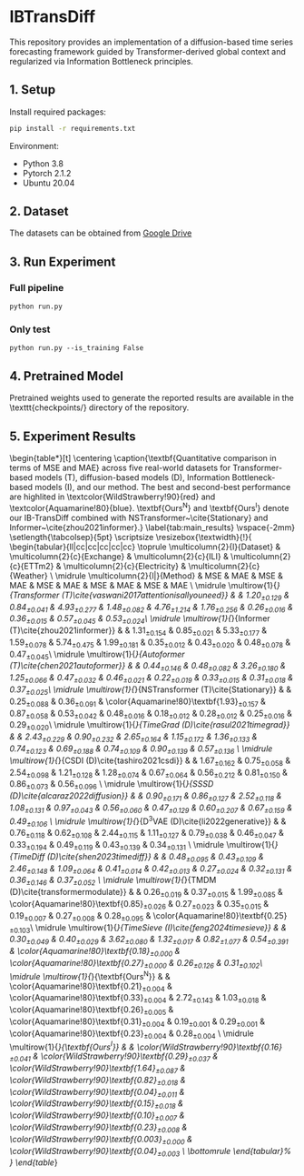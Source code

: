 # IBTransDiff

This repository provides an implementation of a diffusion-based time series forecasting framework guided by Transformer-derived global context and regularized via Information Bottleneck principles.

## 1. Setup
Install required packages:
```bash
pip install -r requirements.txt
```

Environment:
* Python 3.8
* Pytorch 2.1.2
* Ubuntu 20.04


## 2. Dataset
The datasets can be obtained from [Google Drive](https://drive.google.com/drive/folders/1ZOYpTUa82_jCcxIdTmyr0LXQfvaM9vIy)

## 3. Run Experiment

### Full pipeline
```
python run.py
```
### Only test
```
python run.py --is_training False
```

## 4. Pretrained Model
Pretrained weights used to generate the reported results are available in the \texttt{checkpoints/} directory of the repository.

## 5. Experiment Results
\begin{table*}[t]
    \centering
        \caption{\textbf{Quantitative comparison in terms of MSE and MAE} across five real-world datasets for Transformer-based models (T), diffusion-based models (D), Information Bottleneck-based models (I), and our method. The best and second-best performance are highlited in \textcolor{WildStrawberry!90}{red} and \textcolor{Aquamarine!80}{blue}. \textbf{Ours$^{\text{N}}$} and  \textbf{Ours$^{\text{I}}$} denote our IB-TransDiff combined with NSTransformer~\cite{Stationary} and Informer~\cite{zhou2021informer}.}
    \label{tab:main_results}
    \vspace{-2mm}
    \setlength{\tabcolsep}{5pt}
    \scriptsize
    \resizebox{\textwidth}{!}{
    \begin{tabular}{ll|cc|cc|cc|cc|cc}
        \toprule
        \multicolumn{2}{l}{Dataset} & \multicolumn{2}{c}{Exchange} & \multicolumn{2}{c}{ILI} &
        \multicolumn{2}{c}{ETTm2} & \multicolumn{2}{c}{Electricity} & \multicolumn{2}{c}{Weather} \\
        \midrule
        \multicolumn{2}{l|}{Method} & MSE & MAE & MSE & MAE & MSE & MAE & MSE & MAE & MSE & MAE \\
        \midrule
        \multirow{1}{*}{Transformer (T)\cite{vaswani2017attentionisallyouneed}} & & 
        1.20$_{\pm0.129}$ & 0.84$_{\pm0.041}$ & 4.93$_{\pm0.277}$ & 1.48$_{\pm0.082}$ & 
        4.76$_{\pm1.214}$ & 1.76$_{\pm0.256}$ & 
        0.26$_{\pm0.016}$ & 0.36$_{\pm0.015}$ & 
        0.57$_{\pm0.045}$ & 0.53$_{\pm0.024}$\\
        \midrule
        \multirow{1}{*}{Informer (T)\cite{zhou2021informer}} & & 
        1.31$_{\pm0.154}$ & 0.85$_{\pm0.021}$ & 5.33$_{\pm0.177}$ & 1.59$_{\pm0.078}$ & 
        5.74$_{\pm0.475}$ & 1.99$_{\pm0.181}$ & 
        0.35$_{\pm0.012}$ & 0.43$_{\pm0.020}$ & 
        0.48$_{\pm0.078}$ & 0.47$_{\pm0.045}$\\
        \midrule
        \multirow{1}{*}{Autoformer (T)\cite{chen2021autoformer}} & & 
        0.44$_{\pm0.146}$ & 0.48$_{\pm0.082}$ & 3.26$_{\pm0.180}$ & 1.25$_{\pm0.066}$ & 
        0.47$_{\pm0.032}$ & 0.46$_{\pm0.021}$ & 
        0.22$_{\pm0.019}$ & 0.33$_{\pm0.015}$ & 
        0.31$_{\pm0.018}$ & 0.37$_{\pm0.025}$\\
        \midrule
        \multirow{1}{*}{NSTransformer (T)\cite{Stationary}} & & 
        0.25$_{\pm0.088}$ & 0.36$_{\pm0.091}$ & \color{Aquamarine!80}\textbf{1.93}$_{\pm0.157}$ & 0.87$_{\pm0.058}$ & 
        0.53$_{\pm0.042}$ & 0.48$_{\pm0.016}$ & 
        0.18$_{\pm0.012}$ & 
        0.28$_{\pm0.012}$ & 
        0.25$_{\pm0.016}$ & 0.29$_{\pm0.020}$\\
        \midrule
        \multirow{1}{*}{TimeGrad (D)\cite{rasul2021timegrad}} & & 
        2.43$_{\pm0.229}$ & 0.90$_{\pm0.232}$ &
        2.65$_{\pm0.164}$ & 1.15$_{\pm0.172}$ & 1.36$_{\pm0.133}$ & 0.74$_{\pm0.123}$ & 0.69$_{\pm0.188}$ & 0.74$_{\pm0.109}$ & 0.90$_{\pm0.139}$ & 0.57$_{\pm0.136}$ \\
        \midrule
        \multirow{1}{*}{CSDI (D)\cite{tashiro2021csdi}} & & 
        1.67$_{\pm0.162}$ & 0.75$_{\pm0.058}$ & 
        2.54$_{\pm0.098}$ & 1.21$_{\pm0.128}$ & 
        1.28$_{\pm0.074}$ & 0.67$_{\pm0.064}$ & 
        0.56$_{\pm0.212}$ & 0.81$_{\pm0.150}$ & 
        0.86$_{\pm0.073}$ & 0.56$_{\pm0.096}$ \\
        \midrule
        \multirow{1}{*}{SSSD (D)\cite{alcaraz2022diffusion}} & & 
        0.90$_{\pm0.171}$ & 0.86$_{\pm0.127}$ & 
        2.52$_{\pm0.118}$ & 1.08$_{\pm0.131}$ & 
        0.97$_{\pm0.043}$ & 0.56$_{\pm0.060}$ & 
        0.47$_{\pm0.129}$ & 0.60$_{\pm0.207}$ & 
        0.67$_{\pm0.159}$ & 0.49$_{\pm0.106}$ \\
        \midrule
        \multirow{1}{*}{D$^3$VAE (D)\cite{li2022generative}} & & 
        0.76$_{\pm0.118}$ & 0.62$_{\pm0.108}$ & 2.44$_{\pm0.115}$ & 1.11$_{\pm0.127}$ & 
        0.79$_{\pm0.038}$ & 0.46$_{\pm0.047}$ & 
        0.33$_{\pm0.194}$ & 0.49$_{\pm0.119}$ & 
        0.43$_{\pm0.139}$ & 0.34$_{\pm0.131}$ \\
        \midrule
        \multirow{1}{*}{TimeDiff (D)\cite{shen2023timediff}} & & 
        0.48$_{\pm0.095}$ & 0.43$_{\pm0.109}$ & 2.46$_{\pm0.148}$ & 1.09$_{\pm0.064}$ & 0.41$_{\pm0.014}$ & 0.42$_{\pm0.013}$ & 
        0.27$_{\pm0.024}$ & 0.32$_{\pm0.131}$ & 
        0.36$_{\pm0.146}$ & 0.37$_{\pm0.052}$ \\
        \midrule
        \multirow{1}{*}{TMDM (D)\cite{transformermodulate}} & & 
        0.26$_{\pm0.019}$ & 0.37$_{\pm0.015}$ & 
        1.99$_{\pm0.085}$ & \color{Aquamarine!80}\textbf{0.85}$_{\pm0.026}$ & 
        0.27$_{\pm0.023}$ & 0.35$_{\pm0.015}$ & 
        0.19$_{\pm0.007}$ & 0.27$_{\pm0.008}$ & 
        0.28$_{\pm0.095}$ & \color{Aquamarine!80}\textbf{0.25}$_{\pm0.103}$\\
        \midrule
        \multirow{1}{*}{TimeSieve (I)\cite{feng2024timesieve}} & & 
        0.30$_{\pm0.049}$ & 0.40$_{\pm0.029}$ & 
        3.62$_{\pm0.080}$ & 1.32$_{\pm0.017}$ & 
        0.82$_{\pm1.077}$ & 0.54$_{\pm0.391}$ & 
        \color{Aquamarine!80}\textbf{0.18}$_{\pm0.000}$ & \color{Aquamarine!80}\textbf{0.27}$_{\pm0.000}$ & 
        0.26$_{\pm0.126}$ & 0.31$_{\pm0.102}$\\
        \midrule
        \multirow{1}{*}{\textbf{Ours$^{\text{N}}$}} & &  
        \color{Aquamarine!80}\textbf{0.21}$_{\pm0.004}$ &  \color{Aquamarine!80}\textbf{0.33}$_{\pm0.004}$ &
        2.72$_{\pm0.143}$ & 1.03$_{\pm0.018}$ & \color{Aquamarine!80}\textbf{0.26}$_{\pm0.005}$ & \color{Aquamarine!80}\textbf{0.31}$_{\pm0.004}$ & 
        0.19$_{\pm0.001}$ & 
        0.29$_{\pm0.001}$ & 
        \color{Aquamarine!80}\textbf{0.23}$_{\pm0.004}$ & 
        0.28$_{\pm0.004}$ \\
        \midrule
        \multirow{1}{*}{\textbf{Ours$^{\text{I}}$}} & & 
        \color{WildStrawberry!90}\textbf{0.16}$_{\pm0.041}$ &  \color{WildStrawberry!90}\textbf{0.29}$_{\pm0.037}$ & 
        \color{WildStrawberry!90}\textbf{1.64}$_{\pm0.087}$ & 
        \color{WildStrawberry!90}\textbf{0.82}$_{\pm0.018}$ & 
        \color{WildStrawberry!90}\textbf{0.04}$_{\pm0.011}$ & 
        \color{WildStrawberry!90}\textbf{0.15}$_{\pm0.018}$ & 
        \color{WildStrawberry!90}\textbf{0.10}$_{\pm0.007}$ & 
        \color{WildStrawberry!90}\textbf{0.23}$_{\pm0.008}$ & 
        \color{WildStrawberry!90}\textbf{0.003}$_{\pm0.000}$ & 
        \color{WildStrawberry!90}\textbf{0.04}$_{\pm0.003}$ \\
        \bottomrule
    \end{tabular}%
    }
\end{table*}

